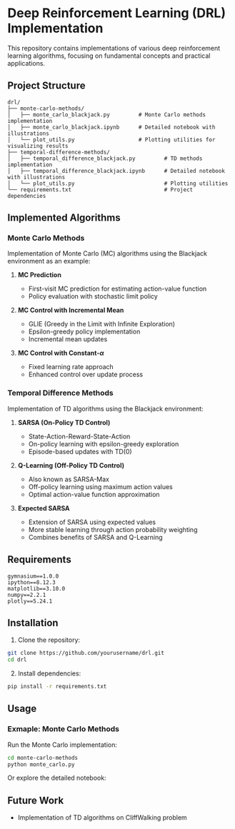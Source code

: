 
# Deep Reinforcement Learning (DRL) Implementation

This repository contains implementations of various deep reinforcement learning algorithms, focusing on fundamental concepts and practical applications.

## Project Structure

```
drl/
├── monte-carlo-methods/
│   ├── monte_carlo_blackjack.py         # Monte Carlo methods implementation
│   ├── monte_carlo_blackjack.ipynb      # Detailed notebook with illustrations
│   └── plot_utils.py                    # Plotting utilities for visualizing results
├── temporal-difference-methods/
│   ├── temporal_difference_blackjack.py         # TD methods implementation
│   ├── temporal_difference_blackjack.ipynb      # Detailed notebook with illustrations
│   └── plot_utils.py                            # Plotting utilities
└── requirements.txt                             # Project dependencies
```

## Implemented Algorithms

### Monte Carlo Methods
Implementation of Monte Carlo (MC) algorithms using the Blackjack environment as an example:

1. **MC Prediction**
   - First-visit MC prediction for estimating action-value function
   - Policy evaluation with stochastic limit policy

2. **MC Control with Incremental Mean**
   - GLIE (Greedy in the Limit with Infinite Exploration)
   - Epsilon-greedy policy implementation
   - Incremental mean updates

3. **MC Control with Constant-$α$**
   - Fixed learning rate approach
   - Enhanced control over update process

### Temporal Difference Methods
Implementation of TD algorithms using the Blackjack environment:

1. **SARSA (On-Policy TD Control)**
   - State-Action-Reward-State-Action
   - On-policy learning with epsilon-greedy exploration
   - Episode-based updates with TD(0)

2. **Q-Learning (Off-Policy TD Control)**
   - Also known as SARSA-Max
   - Off-policy learning using maximum action values
   - Optimal action-value function approximation

3. **Expected SARSA**
   - Extension of SARSA using expected values
   - More stable learning through action probability weighting
   - Combines benefits of SARSA and Q-Learning

## Requirements

```
gymnasium==1.0.0
ipython==8.12.3
matplotlib==3.10.0
numpy==2.2.1
plotly==5.24.1
```

## Installation

1. Clone the repository:
```bash
git clone https://github.com/yourusername/drl.git
cd drl
```

2. Install dependencies:
```bash
pip install -r requirements.txt
```

## Usage

### Exmaple: Monte Carlo Methods

Run the Monte Carlo implementation:
```bash
cd monte-carlo-methods
python monte_carlo.py
```
Or explore the detailed notebook:

## Future Work

- Implementation of TD algorithms on CliffWalking problem

    


